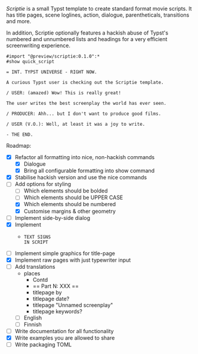 *Scriptie* is a small Typst template to create standard format movie scripts.
It has title pages, scene loglines, action, dialogue, parentheticals, transitions and more.

In addition, Scriptie optionally features a hackish abuse of Typst's numbered and unnumbered lists and headings for a very efficient screenwriting experience.

```typst
#import "@preview/scriptie:0.1.0":*
#show quick_script

= INT. TYPST UNIVERSE - RIGHT NOW.

A curious Typst user is checking out the Scriptie template.

/ USER: (amazed) Wow! This is really great!

The user writes the best screenplay the world has ever seen.

/ PRODUCER: Ahh... but I don't want to produce good films.

/ USER (V.O.): Well, at least it was a joy to write.
  
- THE END.
```

Roadmap:
- [x] Refactor all formatting into nice, non-hackish commands
  - [x] Dialogue
  - [x] Bring all configurable formatting into show command
- [x] Stabilise hackish version and use the nice commands
- [ ] Add options for styling
  - [ ] Which elements should be bolded
  - [ ] Which elements should be UPPER CASE
  - [x] Which elements should be numbered
  - [x] Customise margins & other geometry
- [ ] Implement side-by-side dialog
- [x] Implement
  - ```
    TEXT SIGNS
    IN SCRIPT
    ```
- [ ] Implement simple graphics for title-page
- [x] Implement raw pages with just typewriter input
- [ ] Add translations
  - places
    - Contd
    - == Part N: XXX ==
    - titlepage by
    - titlepage date?
    - titlepage "Unnamed screenplay"
    - titlepage keywords?
  - [ ] English
  - [ ] Finnish
- [ ] Write documentation for all functionality
- [x] Write examples you are allowed to share
- [ ] Write packaging TOML
